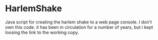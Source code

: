 # HarlemShake
Java script for creating the harlem shake to a web page console.
I don't own this code. it has been in circulation for a number of years, but i kept loosing the link to the working copy.
